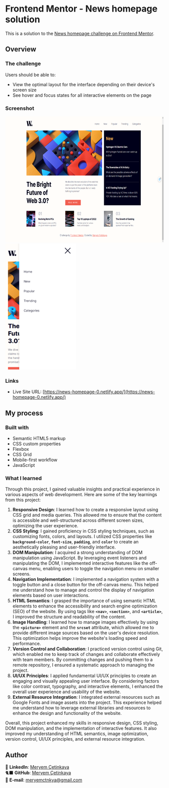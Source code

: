 # Frontend Mentor - News homepage solution

This is a solution to the [News homepage challenge on Frontend Mentor](https://www.frontendmentor.io/challenges/news-homepage-H6SWTa1MFl).

## Overview

### The challenge

Users should be able to:

- View the optimal layout for the interface depending on their device's screen size
- See hover and focus states for all interactive elements on the page

### Screenshot

<div class="image-container">
  <img src="./assets/images/screenshot.png" alt="Age calculator app desktop" height= "400">
  <img src="./assets/images/screenshot-mobile.png" alt="Age calculator appe mobile" height= "400" >
</div>

### Links

- Live Site URL: [https://news-homepage-0.netlify.app/](https://news-homepage-0.netlify.app/)

## My process

### Built with

- Semantic HTML5 markup
- CSS custom properties
- Flexbox
- CSS Grid
- Mobile-first workflow
- JavaScript

### What I learned

Through this project, I gained valuable insights and practical experience in various aspects of web development. Here are some of the key learnings from this project:

1. **Responsive Design**: I learned how to create a responsive layout using CSS grid and media queries. This allowed me to ensure that the content is accessible and well-structured across different screen sizes, optimizing the user experience.
2. **CSS Styling**: I gained proficiency in CSS styling techniques, such as customizing fonts, colors, and layouts. I utilized CSS properties like **`background-color`**, **`font-size`**, **`padding`**, and **`color`** to create an aesthetically pleasing and user-friendly interface.
3. **DOM Manipulation**: I acquired a strong understanding of DOM manipulation using JavaScript. By leveraging event listeners and manipulating the DOM, I implemented interactive features like the off-canvas menu, enabling users to toggle the navigation menu on smaller screens.
4. **Navigation Implementation**: I implemented a navigation system with a toggle button and a close button for the off-canvas menu. This helped me understand how to manage and control the display of navigation elements based on user interactions.
5. **HTML Semantics**: I grasped the importance of using semantic HTML elements to enhance the accessibility and search engine optimization (SEO) of the website. By using tags like **`<nav>`**, **`<section>`**, and **`<article>`**, I improved the structure and readability of the content.
6. **Image Handling**: I learned how to manage images effectively by using the **`<picture>`** element and the **`srcset`** attribute, which allowed me to provide different image sources based on the user's device resolution. This optimization helps improve the website's loading speed and performance.
7. **Version Control and Collaboration**: I practiced version control using Git, which enabled me to keep track of changes and collaborate effectively with team members. By committing changes and pushing them to a remote repository, I ensured a systematic approach to managing the project.
8. **UI/UX Principles**: I applied fundamental UI/UX principles to create an engaging and visually appealing user interface. By considering factors like color contrast, typography, and interactive elements, I enhanced the overall user experience and usability of the website.
9. **External Resource Integration**: I integrated external resources such as Google Fonts and image assets into the project. This experience helped me understand how to leverage external libraries and resources to enhance the design and functionality of the website.

Overall, this project enhanced my skills in responsive design, CSS styling, DOM manipulation, and the implementation of interactive features. It also improved my understanding of HTML semantics, image optimization, version control, UI/UX principles, and external resource integration.

## Author

💼 **LinkedIn**: <a title="Meryem Çetinkaya | LinkedIn" href="https://www.linkedin.com/in/meryem-cetinkaya/" target="_blank">Meryem Çetinkaya</a><br/>
🐈‍⬛ **GitHub**: <a title="Meryem Çetinkaya | GitHub" href="https://github.com/meryemctnky" target="_blank">Meryem Çetinkaya</a><br/>
📩 **E-mail**: <a title="meryemctnkya@gmail.com" href="mailto:meryemctnkya@gmail.com" target="_blank">meryemctnkya@gmail.com</a><br/><br/>

